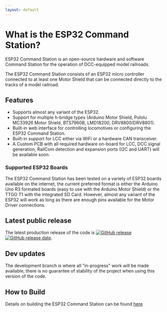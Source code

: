 ```yaml
---
layout: default
---
```


# What is the ESP32 Command Station?
ESP32 Command Station is an open-source hardware and software Command Station for the operation of DCC-equipped model railroads.

The ESP32 Command Station consists of an ESP32 micro controller connected to at least one Motor Shield that can be connected directly to the tracks of a model railroad.

## Features

* Supports almost any variant of the ESP32.
* Support for multiple h-bridge types (Arduino Motor Shield, Pololu MC33926 Motor Shield, BTS7960B, LMD18200, DRV8800/DRV8801).
* Built-in web interface for controlling locomotives or configuring the ESP32 Command Station.
* Built-in support for LCC either via WiFi or a hardware CAN transceiver.
* A Custom PCB with all required hardware on-board for LCC, DCC signal generation, RailCom detection and expansion ports (I2C and UART) will be available soon.

### Supported ESP32 Boards
The ESP32 Command Station has been tested on a variety of ESP32 boards available on the internet, the current preferred format is either the Arduino Uno R3 formated boards (easy to use with the Arduino Motor Shield) or the TTGO T1 with the integrated SD Card. However, almost any variant of the ESP32 will work as long as there are enough pins available for the Motor Driver connections.

## Latest public release
The latest production release of the code is [![GitHub release](https://img.shields.io/github/release/atanisoft/ESP32CommandStation.svg)](https://github.com/atanisoft/ESP32CommandStation/releases) [![GitHub release date](https://img.shields.io/github/release-date/atanisoft/ESP32CommandStation.svg)](https://github.com/atanisoft/ESP32CommandStation/releases).

## Dev updates
The development branch is where all "in-progress" work will be made available, there is no guarantee of stability of the project when using this version of the code.

## How to Build
Details on building the ESP32 Command Station can be found [here](./building-esp32cs-idf.html)
